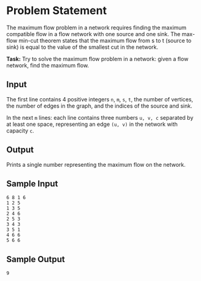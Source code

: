 # Problem Statement

The maximum flow problem in a network requires finding the maximum compatible flow in a flow network with one source and one sink. 
The max-flow min-cut theorem states that the maximum flow from s to t (source to sink) is equal to the value of the smallest cut in the network.

**Task:** Try to solve the maximum flow problem in a network: given a flow network, find the maximum flow.

## **Input**

The first line contains 4 positive integers `n`, `m`, `s`, `t`, the number of vertices, the number of edges in the graph, and the indices of the source and sink.

In the next `m` lines: each line contains three numbers `u, v, c` separated by at least one space, representing an edge `(u, v)` in the network with capacity `c`.

## **Output**
Prints a single number representing the maximum flow on the network.

## **Sample Input**
```
6 8 1 6
1 2 5
1 3 5
2 4 6
2 5 3
3 4 3
3 5 1
4 6 6
5 6 6
```
## **Sample Output**
```
9
```
